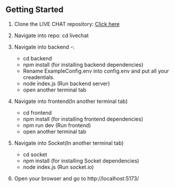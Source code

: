 ## Getting Started

1. Clone the LIVE CHAT repository:
[Click here](git@github.com/Anki908/Live-Chat-App.git)

2. Navigate into repo: cd livechat

3. Navigate into backend -:
   - cd backend
   - npm install (for installing backend dependencies)
   - Rename ExampleConfig.env into config.env and put all your creadentials.
   - node index.js (Run backend server)
   - open another terminal tab
  
4. Navigate into frontend(In another terminal tab)
   - cd frontend
   - npm install (for installing frontend dependencies)
   - npm run dev (Run frontend)
   - open another terminal tab

5. Navigate into Socket(In another terminal tab)
   - cd socket
   - npm install (for installing Socket dependencies)
   - node index.js (Run socket.io)
   
6. Open your browser and go to http://localhost:5173/
